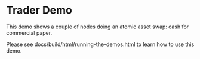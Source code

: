 # Trader Demo 

This demo shows a couple of nodes doing an atomic asset swap: cash for commercial paper.

Please see docs/build/html/running-the-demos.html to learn how to use this demo.